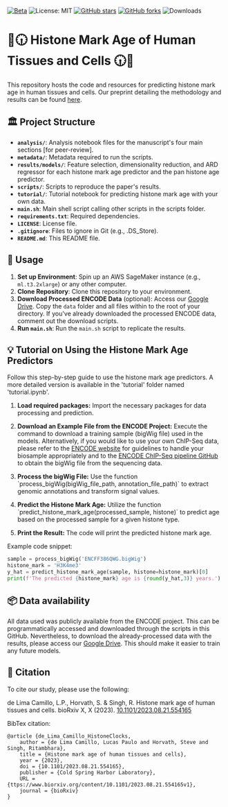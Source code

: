 [![Beta](https://img.shields.io/badge/status-beta-yellow)](https://github.com/rsinghlab/HistoneClocks)
![License: MIT](https://img.shields.io/badge/License-MIT-yellow.svg)
[![GitHub stars](https://img.shields.io/github/stars/rsinghlab/HistoneClocks)](https://github.com/rsinghlab/HistoneClocks/stargazers)
[![GitHub forks](https://img.shields.io/github/forks/rsinghlab/HistoneClocks)](https://github.com/rsinghlab/HistoneClocks/network/members)
![Downloads](https://img.shields.io/github/downloads/rsinghlab/HistoneClocks/total)

# 🧬🕡 Histone Mark Age of Human Tissues and Cells 🕡🧬

This repository hosts the code and resources for predicting histone mark age in human tissues and cells. Our preprint detailing the methodology and results can be found [here](URLXXXXXXX).

## 🏛️ Project Structure

- **`analysis/`**: Analysis notebook files for the manuscript's four main sections [for peer-review].
- **`metadata/`**: Metadata required to run the scripts.
- **`results/models/`**: Feature selection, dimensionality reduction, and ARD regressor for each histone mark age predictor and the pan histone age predictor.
- **`scripts/`**: Scripts to reproduce the paper's results.
- **`tutorial/`**: Tutorial notebook for predicting histone mark age with your own data.
- **`main.sh`**: Main shell script calling other scripts in the scripts folder.
- **`requirements.txt`**: Required dependencies.
- **`LICENSE`**: License file.
- **`.gitignore`**: Files to ignore in Git (e.g., .DS_Store).
- **`README.md`**: This README file.

## 🚀 Usage

1. **Set up Environment**: Spin up an AWS SageMaker instance (e.g., `ml.t3.2xlarge`) or any other computer.
2. **Clone Repository**: Clone this repository to your environment.
3. **Download Processed ENCODE Data** (optional): Access our [Google Drive](https://drive.google.com/drive/u/2/folders/1mhpAH_bXOyutNfWi0VZdQi0DvQOa7edN). Copy the `data` folder and all files within to the root of your directory. If you've already downloaded the processed ENCODE data, comment out the download scripts.
4. **Run `main.sh`**: Run the `main.sh` script to replicate the results.

## 💡 Tutorial on Using the Histone Mark Age Predictors

Follow this step-by-step guide to use the histone mark age predictors. A more detailed version is available in the 'tutorial' folder named 'tutorial.ipynb'.

1. **Load required packages:**
   Import the necessary packages for data processing and prediction.

2. **Download an Example File from the ENCODE Project:**
   Execute the command to download a training sample (bigWig file) used in the models. Alternatively, if you would like to use your own ChIP-Seq data, please refer to the [ENCODE website](https://www.encodeproject.org) for guidelines to handle your biosample appropriately and to the [ENCODE ChIP-Seq pipeline GitHub](https://github.com/ENCODE-DCC/chip-seq-pipeline2) to obtain the bigWig file from the sequencing data.

3. **Process the bigWig File:**
   Use the function \`process_bigWig(bigWig_file_path, annotation_file_path)\` to extract genomic annotations and transform signal values.

4. **Predict the Histone Mark Age:**
   Utilize the function \`predict_histone_mark_age(processed_sample, histone)\` to predict age based on the processed sample for a given histone type.

5. **Print the Result:**
   The code will print the predicted histone mark age.
   
Example code snippet:
```python
sample = process_bigWig('ENCFF386QWG.bigWig')
histone_mark = 'H3K4me3'
y_hat = predict_histone_mark_age(sample, histone=histone_mark)[0]
print(f'The predicted {histone_mark} age is {round(y_hat,3)} years.')

```

## 📦 Data availability

All data used was publicly available from the ENCODE project. This can be programmatically accessed and downloaded through the scripts in this GitHub. Nevertheless, to download the already-processed data with the results, please access our [Google Drive](https://drive.google.com/drive/u/2/folders/1mhpAH_bXOyutNfWi0VZdQi0DvQOa7edN). This should make it easier to train any future models. 

## 📝 Citation

To cite our study, please use the following:

de Lima Camillo, L.P., Horvath, S. & Singh, R. Histone mark age of human tissues and cells. bioRxiv X, X (2023). [10.1101/2023.08.21.554165](https://www.biorxiv.org/content/10.1101/2023.08.21.554165v1)

BibTex citation:
```
@article {de_Lima_Camillo_HistoneClocks,
	author = {de Lima Camillo, Lucas Paulo and Horvath, Steve and Singh, Ritambhara},
	title = {Histone mark age of human tissues and cells},
	year = {2023},
	doi = {10.1101/2023.08.21.554165},
	publisher = {Cold Spring Harbor Laboratory},
	URL = {ttps://www.biorxiv.org/content/10.1101/2023.08.21.554165v1},
	journal = {bioRxiv}
}
```
